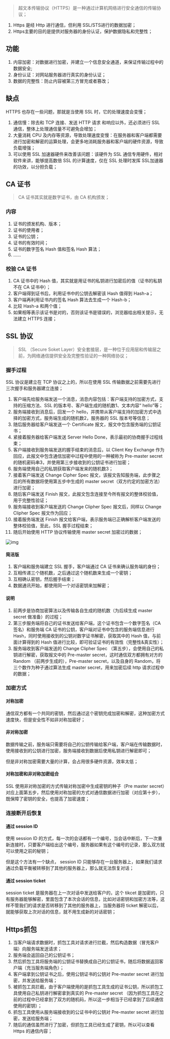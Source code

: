 > 超文本传输协议（HTTPS）是一种通过计算机网络进行安全通信的传输协议；
>

1. Https 是经 Http 进行通信，但利用 SSL/STS进行的数据加密；
2. Https主要的目的是提供对服务器的身份认证，保护数据隐私和完整性；

## 功能

1. 内容加密：对数据进行加密，并建立一个信息安全通道，来保证传输过程中的数据安全;
2. 身份认证：对网站服务器进行真实的身份认证；
3. 数据的完整性：防止内容被第三方冒充或者篡改；

## 缺点

HTTPS 也存在一些问题，那就是当使用 SSL 时，它的处理速度会变慢；

1. 通信慢：除去和 TCP 连接、发送 HTTP 请求 和响应以外，还必须进行 SSL 通信，整体上处理通信量不可避免会增加；
2. 大量消耗 CPU 及内存等资源，导致处理速度变慢：在服务器和客户端都需要进行加密和解密的运算处理，会更多地消耗服务器和客户端的硬件资源，导致负载增强；
3. 可以使用 SSL 加速器硬件来改善该问题：该硬件为 SSL 通信专用硬件，相对软件来讲，能够提高数倍 SSL 的计算速度，仅在 SSL 处理时发挥 SSL加速器的功效，以分担负载；



##  CA 证书

> CA 证书其实就是数字证书，由 CA 机构颁发；

### 内容

1. 证书的颁发机构、版本；
2. 证书的使用者；
3. 证书的公钥；
4. 证书的有效时间；
5. 证书的数字签名 Hash 值和签名 Hash 算法；
6. ......

### 校验 CA 证书

1. CA 证书中的 Hash 值，其实就是用证书的私钥进行加密后的值（证书的私钥不在 CA 证书中）；
2. 客户端得到证书后，利用证书中的公钥去解密该 Hash 值得到 Hash-a；
3. 客户端再利用证书内的签名 Hash 算法去生成一个 Hash-b；
4. 比较 Hash-a 和两个值；
5. 如果相等表示该证书是对的，否则该证书是错误的，浏览器给出相关提示，无法建立 HTTPS 连接；

## SSL 协议

> SSL （Secure Soket Layer）安全套接层，是一种位于应用层和传输层之前，为网络通信提供安全及完整性验证的一种网络协议；

### 握手过程

SSL 协议是建立在 TCP 协议之上的，所以在使用 SSL 传输数据之前需要先进行三次握手和服务器建立连接；

1. 客户端先给服务端发送一个消息，消息内容包括：客户端支持的加密方式，支持的压缩方法、SSL 的版本号、客户端生成的随机数1、文本内容“ hello”等；
2. 服务端接收到消息后，回发一个 hello，并携带从客户端支持的加密方式中选择的加密方式，服务端生成的随机数2，服务器的 SSL 版本号等信息；
3. 随后服务器给客户端发送一个 Certificate 报文，报文中包含服务端的公钥证书；
4. 紧接着服务器给客户端发送 Server Hello Done，表示最初的协商握手过程线束；
5. 客户端接收到服务端发送的握手结束的消息后，以 Client Key Exchange 作为回应，此报文中包含通信加密中过程中使用的一种被称为 Pre-master secret 的随机密码串3，并使用第三步接收到的公钥证书进行加密；
6. 服务端使用自己的私钥获取客户端发来的随机数3；
7. 接着客户端发送 Change Cipher Spec 报文，该报文告知服务端，此步骤之后的所有数据将使用第五步中生成的 master secret（双方约定的加密方法） 进行加密；
8. 随后客户端发送 Finish 报文，此报文包含连接至今所有报文的整体校验值，用于完整性验证；
9. 服务端接收到客户端发送的 Change Clipher Spec 报文后，同样以 Change Clipher Spec 报文作为回应；
10. 接着服务端发送 Finish 报文给客户端，表示服务端已正确解析客户端发送的整体校验值，至此，SSL 握手过程结束；
11. 随后开始使用 HTTP 协议传输使用 master secret 加密过的数据；

![img](https://user-gold-cdn.xitu.io/2018/5/6/1633532f95052afd?imageView2/0/w/1280/h/960/format/webp/ignore-error/1)

#### 简洁版

1. 客户端和服务端建立 SSL 握手，客户端通过 CA 证书来确认服务端的身份；
2. 互相传递三个随机数，之后通过这个随机数来生成一个密钥；
3. 互相确认密钥，然后握手结束；
4. 数据通讯开始，都使用同一个对话密钥来加解密；

#### 说明

1. 前两步是协商加密算法以及传输各自生成的随机数（为后续生成 master secret 做准备）的过程；
2. 第三步服务端将自己的证书发送给客户端，这个证书包含一个数字签名（CA签名）和服务端 CA 证书的公钥，客户端对证书中包含的服务端信息进行 Hash，同时使用接收到的公钥对数字证书解密，获取其中的 Hash 值，与前面计算得到的 Hash 值进行比较，即可验证证书的有效性（完整性&真实性）；
3. 服务端收到客户端发送的 Change Clipher Spec （第五步），会使用自己的私钥进行解密，获取报文中的 Pre-master secret，这时通信双方都拥有对方的 Random （前两步生成的），Pre-master secret，以及自身的 Random，将三个数作为种子通过算法生成 master secret，用来加密后续 http 请求过程中的数据；

### 加密方式

#### 对称加密

通信双方都有一个共同的密钥，然后通过这个密钥完成加密和解密，这种加密方式速度快，但是安全性不如非对称加密好；

#### 非对称加密

数据传输之前，服务端只需要将自己的公钥传输给客户端，客户端在传输数据时，使用接收到的公钥进行加密，服务端接收到数据后使用私钥进行解密即可；

但是非对称加密需要大量的计算，会占用很多硬件资源，效率太低；

#### 对称加密和非对称加密组合

SSL 使用非对称加密的方式传输对称加密中生成密钥的种子（Pre master secret）对应上面第五步，然后使用对称加密的方式对通信数据进行加密（对应第十步），既保障了密钥的安全，也提高了加密速度；

### 连接断开后恢复

#### 通过 session ID

使用 session ID 的方式，每一次的会话都有一个编号，当会话中断后，下一次重新连接时，只要客户端给出这个编号，服务器如果有这个编号的记录，那么双方就可以使用之前的秘钥；

但是这个方法有一个缺点， session ID 只能够存在一台服务器上，如果我们请求通过负载平衡被转移到了其他的服务器上，那么就无法恢复对话；

#### 通过 session ticket

session ticket 是服务器在上一次对话中发送给客户的，这个 tikcet 是加密的，只有服务器能够解密，里面包含了本次会话的信息，比如对话密钥和加密方法等，这样不管我们的请求是否转移到了其他的服务器上，当服务器将 ticket 解密以后，就能够获取上次对话的信息，就不用生成新的对话密钥；

## Https抓包

1. 当客户端请求数据时，抓包工具对请求进行拦截，然后构造数据（冒充客户端）向服务端发送请求；
2. 服务端会返回自己的公钥证书；
3. 然后抓包工具将服务端的公钥证书替换成自己的公钥证书，随后将数据返回客户端（充当服务端角色）；
4. 客户端拿到公钥证书之后，使用公钥证书的公钥对 Pre-master secret 进行加密，并发送给服务端；
5. 被抓包工具拦截，由于客户端使用的是抓包工具生成的证书公钥，所以抓包工具使用自己私钥进行解密拿到真实的 Pre-master secret （因为抓包工具在之前的过程中已经拿到了双方的随机码，所以这一步相当于已经拿到了后续通信使用的密钥）；
6. 抓包工具使用从服务端接收到的公证书中的公钥对 Pre-master secret 进行加密，发送给服务端；
7. 随后的通信虽然进行了加密，但抓包工具已经生成了密钥，所以可以查看 Https 的通信内容；